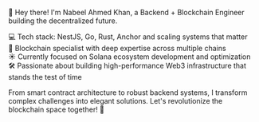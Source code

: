 👋 Hey there! I'm Nabeel Ahmed Khan, a Backend + Blockchain Engineer building the decentralized future. 

💻 Tech stack: NestJS, Go, Rust, Anchor and scaling systems that matter <br>
🔗 Blockchain specialist with deep expertise across multiple chains <br>
☀️ Currently focused on Solana ecosystem development and optimization <br>
🛠️ Passionate about building high-performance Web3 infrastructure that stands the test of time

From smart contract architecture to robust backend systems, I transform complex challenges into elegant solutions. Let's revolutionize the blockchain space together! 🚀
